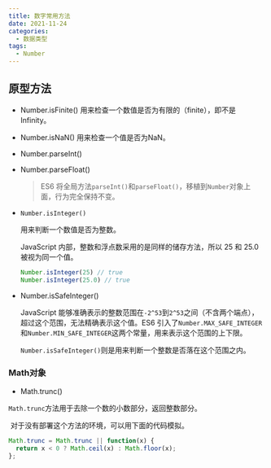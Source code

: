 ```yaml
---
title: 数字常用方法
date: 2021-11-24
categories: 
  - 数据类型
tags: 
  - Number
---
```

## 原型方法

- Number.isFinite()
  用来检查一个数值是否为有限的（finite），即不是Infinity。

- Number.isNaN()
  用来检查一个值是否为NaN。

- Number.parseInt()

- Number.parseFloat()

  > ES6 将全局方法`parseInt()`和`parseFloat()`，移植到`Number`对象上面，行为完全保持不变。

- `Number.isInteger()`

  用来判断一个数值是否为整数。

  JavaScript 内部，整数和浮点数采用的是同样的储存方法，所以 25 和 25.0 被视为同一个值。

  ```javascript
  Number.isInteger(25) // true
  Number.isInteger(25.0) // true
  ```

- Number.isSafeInteger()

  JavaScript 能够准确表示的整数范围在`-2^53`到`2^53`之间（不含两个端点），超过这个范围，无法精确表示这个值。ES6 引入了`Number.MAX_SAFE_INTEGER`和`Number.MIN_SAFE_INTEGER`这两个常量，用来表示这个范围的上下限。

  `Number.isSafeInteger()`则是用来判断一个整数是否落在这个范围之内。

### Math对象

- Math.trunc()

​  `Math.trunc`方法用于去除一个数的小数部分，返回整数部分。

​  对于没有部署这个方法的环境，可以用下面的代码模拟。

```javascript
Math.trunc = Math.trunc || function(x) {
  return x < 0 ? Math.ceil(x) : Math.floor(x);
};
```
